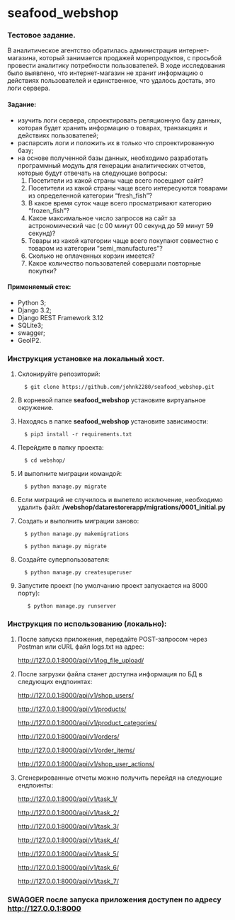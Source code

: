 # seafood_webshop
### Тестовое задание.
В аналитическое агентство обратилась администрация
интернет-магазина, который занимается продажей морепродуктов, с
просьбой провести аналитику потребности пользователей. В ходе исследования было
выявлено, что интернет-магазин не хранит информацию о действиях пользователей и
единственное, что удалось достать, это логи сервера.

#### Задание:
 - изучить логи сервера, спроектировать реляционную базу
данных, которая будет хранить информацию о товарах, транзакциях и действиях
пользователей;
 - распарсить логи и положить их в только что
спроектированную базу;
 - на основе полученной базы данных, необходимо разработать
программный модуль для генерации аналитических отчетов, которые будут отвечать на
следующие вопросы:
   1. Посетители из какой страны чаще всего посещают сайт?
   2. Посетители из какой страны чаще всего интересуются товарами из
определенной категории “fresh_fish”?
   3. В какое время суток чаще всего просматривают категорию “frozen_fish”?
   4. Какое максимальное число запросов на сайт за астрономический час (c 00
минут 00 секунд до 59 минут 59 секунд)?
   5. Товары из какой категории чаще всего покупают совместно с товаром из
категории “semi_manufactures”?
   6. Сколько не оплаченных корзин имеется?
   7. Какое количество пользователей совершали повторные покупки?

#### Применяемый стек:
- Python 3;
- Django 3.2;
- Django REST Framework 3.12
- SQLite3;
- swagger;
- GeoIP2.

### Инструкция установке на локальный хост.
1. Склонируйте репозиторий:
      
         $ git clone https://github.com/johnk2280/seafood_webshop.git
2. В корневой папке **seafood_webshop** установите виртуальное окружение.
3. Находясь в папке **seafood_webshop** установите зависимости:

         $ pip3 install -r requirements.txt
4. Перейдите в папку проекта:

         $ cd webshop/
5. И выполните миграции командой:
      
         $ python manage.py migrate
6. Если миграций не случилось и вылетело исключение, необходимо удалить файл:
**/webshop/datarestorerapp/migrations/0001_initial.py**


7. Создать и выполнить миграции заново:

         $ python manage.py makemigrations

         $ python manage.py migrate
8. Создайте суперпользователя:

         $ python manage.py createsuperuser

9. Запустите проект (по умолчанию проект запускается на 8000 порту):

          $ python manage.py runserver

### Инструкция по использованию (локально):

1. После запуска приложения, передайте POST-запросом через Postman или cURL файл logs.txt на адрес:

   http://127.0.0.1:8000/api/v1/log_file_upload/


2. После загрузки файла станет доступна информация по БД в следующих ендпоинтах:


   http://127.0.0.1:8000/api/v1/shop_users/
   
   http://127.0.0.1:8000/api/v1/products/
   
   http://127.0.0.1:8000/api/v1/product_categories/
   
   http://127.0.0.1:8000/api/v1/orders/
   
   http://127.0.0.1:8000/api/v1/order_items/
   
   http://127.0.0.1:8000/api/v1/shop_user_actions/
   

3. Сгенерированные отчеты можно получить перейдя на следующие ендпоинты:

   http://127.0.0.1:8000/api/v1/task_1/
   
   http://127.0.0.1:8000/api/v1/task_2/
   
   http://127.0.0.1:8000/api/v1/task_3/
   
   http://127.0.0.1:8000/api/v1/task_4/
   
   http://127.0.0.1:8000/api/v1/task_5/
   
   http://127.0.0.1:8000/api/v1/task_6/
   
   http://127.0.0.1:8000/api/v1/task_7/
   

### SWAGGER после запуска приложения доступен по адресу http://127.0.0.1:8000

